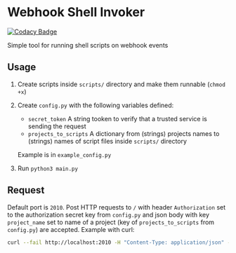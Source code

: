 # Webhook Shell Invoker

[![Codacy Badge](https://api.codacy.com/project/badge/Grade/0c6e62c7d7264d7f8a5723e636699dde)](https://app.codacy.com/manual/kolayne/webhook_shell_invoker?utm_source=github.com&utm_medium=referral&utm_content=kolayne/webhook_shell_invoker&utm_campaign=Badge_Grade_Dashboard)

Simple tool for running shell scripts on webhook events

## Usage

1.  Create scripts inside `scripts/` directory and make them runnable (`chmod +x`)

2.  Create `config.py` with the following variables defined:

    -   `secret_token` A string tooken to verify that a trusted service is sending the request
    -   `projects_to_scripts` A dictionary from (strings) projects names to (strings) names of script files inside `scripts/` directory

    Example is in `example_config.py`

3.  Run `python3 main.py`

## Request

Default port is `2010`. Post HTTP requests to `/` with header `Authorization` set to the authorization secret key from `config.py` and json body with key `project_name` set to name of a project (key of `projects_to_scripts` from `config.py`) are accepted. Example with curl:
```bash
curl --fail http://localhost:2010 -H "Content-Type: application/json" -H "Authorization: password12345" --data '{"project_name": "project_name_1"}'
```
